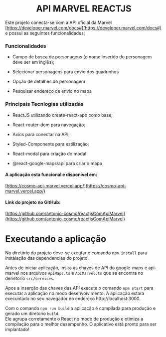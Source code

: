 <h1 align="center">
  API MARVEL REACTJS
</h1>

Este projeto conecta-se com a API oficial da Marvel [https://developer.marvel.com/docs#](https://developer.marvel.com/docs#) e possui as seguintes funcionalidades;

### Funcionalidades

  - Campo de busca de personagens (o nome inserido do personagem deve ser em inglês);

  - Selecionar personagens para envio dos quadrinhos
  
  - Opção de detalhes do personagem

  - Pesquisar endereço de envio no mapa

### Principais Tecnlogias utilizadas

  - ReactJS utilizando create-react-app como base;

  - React-router-dom para navegação;

  - Axios para conectar na API;

  - Styled-Components para estilização;

  - React-modal para criação do modal

  - @react-google-maps/api para criar o mapa

#### A aplicação esta funcional e disponivel em:
[https://cosmo-api-marvel.vercel.app/](https://cosmo-api-marvel.vercel.app/)

#### Link do projeto no GitHub:
[https://github.com/antonio-cosmo/reactjsComApiMarvel](https://github.com/antonio-cosmo/reactjsComApiMarvel)

# Executando a aplicação

No diretório do projeto deve-se exeutar o comando  `npm install` para instalação das dependencias do projeto.

Antes de iniciar aplicação, insira as chaves de API do google-maps e api-marvel nos arquivos `ApiMaps.ts` e `ApiMarvel.ts` que se encontra no derietorio `src/services`. 

Apos a inserção das chaves das API execute o comando `npm start` para executar a aplicação no modo desenvolvimento. A aplicação estara execuntado no seu navegador no endereço http://localhost:3000.

Com o comando `npm run build` a aplicação é compilada para produção e gerado um diretorio `build`.\
Ele agrupa corretamente o React no modo de produção e otimiza a compilação para o melhor desempenho. O aplicativo está pronto para ser implantado!


